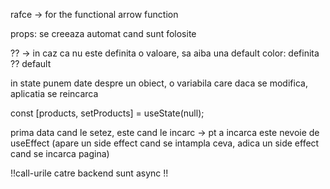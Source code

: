rafce -> for the functional arrow function

props: se creeaza automat cand sunt folosite

?? -> in caz ca nu este definita o valoare, sa aiba una default
color: definita ?? default

in state punem date despre un obiect, o variabila care daca se modifica, aplicatia se reincarca

const [products, setProducts] = useState(null);

prima data cand le setez, este cand le incarc -> pt a incarca este nevoie de useEffect (apare un side effect cand se intampla ceva, adica un side effect cand se incarca pagina)

!!call-urile catre backend sunt async !!
